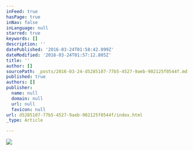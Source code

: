 ```yaml
---
inFeed: true
hasPage: true
inNav: false
inLanguage: null
starred: true
keywords: []
description: ''
datePublished: '2016-03-24T01:58:42.899Z'
dateModified: '2016-03-24T01:57:12.805Z'
title: ''
author: []
sourcePath: _posts/2016-03-24-d5285107-77b5-4527-9aeb-902125f0544f.md
published: true
authors: []
publisher:
  name: null
  domain: null
  url: null
  favicon: null
url: d5285107-77b5-4527-9aeb-902125f0544f/index.html
_type: Article

---
```

![](https://the-grid-user-content.s3-us-west-2.amazonaws.com/b8b981a2-8b0c-4edc-9cdb-fde7ee6178bd.jpg)